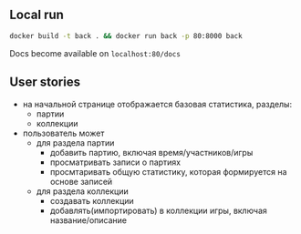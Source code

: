 ## Local run

```sh
docker build -t back . && docker run back -p 80:8000 back
```

Docs become available on `localhost:80/docs`

## User stories

- на начальной странице отображается базовая статистика, разделы:
    - партии
    - коллекции
- пользователь может
    - для раздела партии
        - добавить партию, включая время/участников/игры
        - просматривать записи о партиях
        - просмтаривать общую статистику, которая формируется на основе записей
    - для раздела коллекции
        - создавать коллекции
        - добавлять(импортировать) в коллекции игры, включая название/описание
